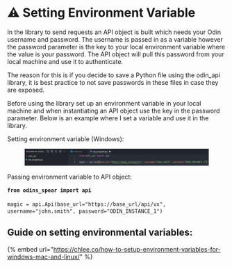 # ⚠️ Setting Environment Variable

In the library to send requests an API object is built which needs your Odin username and password. The username is passed in as a variable however the password parameter is the key to your local environment variable where the value is your password. The API object will pull this password from your local machine and use it to authenticate.&#x20;

The reason for this is if you decide to save a Python file using the odin\_api library, it is best practice to not save passwords in these files in case they are exposed.

Before using the library set up an environment variable in your local machine and when instantiating an API object use the key in the password parameter. Below is an example where I set a variable and use it in the library.

Setting environment variable (Windows):

<figure><img src="../../.gitbook/assets/image (4).png" alt=""><figcaption></figcaption></figure>

Passing environment variable to API object:

<pre class="language-python" data-overflow="wrap"><code class="lang-python"><strong>from odins_spear import api
</strong>
magic = api.Api(base_url="https://base_url/api/vx", username="john.smith", password="ODIN_INSTANCE_1")
</code></pre>

## Guide on setting environmental variables:&#x20;

{% embed url="https://chlee.co/how-to-setup-environment-variables-for-windows-mac-and-linux/" %}
